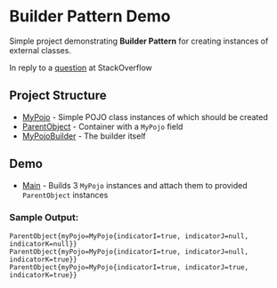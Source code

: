 # Builder Pattern Demo

Simple project demonstrating **Builder Pattern** for creating instances of external classes.

In reply to a [question](https://stackoverflow.com/q/58509357/7598851) at StackOverflow

## Project Structure
 * [MyPojo](src/demo/MyPojo.java) - Simple POJO class instances of which should be created
 * [ParentObject](src/demo/ParentObject.java) - Container with a `MyPojo` field
 * [MyPojoBuilder](src/demo/MyPojoBuilder.java) - The builder itself
 
## Demo
 * [Main](src/demo/Main.java) - Builds 3 `MyPojo` instances and attach them to provided `ParentObject` instances

### Sample Output:
```log
ParentObject{myPojo=MyPojo{indicatorI=true, indicatorJ=null, indicatorK=null}}
ParentObject{myPojo=MyPojo{indicatorI=true, indicatorJ=null, indicatorK=true}}
ParentObject{myPojo=MyPojo{indicatorI=true, indicatorJ=true, indicatorK=true}}
```
